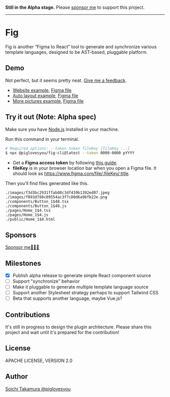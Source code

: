 **Still in the Alpha stage.** Please [sponsor me](https://github.com/sponsors/piglovesyou) to support this project.

---

# Fig

Fig is another “Figma to React” tool to generate and synchronize various template languages, designed to be AST-based, pluggable platform.

## Demo

Not perfect, but it seems pretty neat. [Give me a feedback](https://github.com/piglovesyou/fig/issues/new).

- [Website example](https://piglovesyou.github.io/fig/patagonia/public/Home_1%244.html), [Figma file](https://www.figma.com/file/pC6EOjjdZpS7PVsPTgjNLL/Patagonia?node-id=1%3A4)
- [Auto layout example](https://piglovesyou.github.io/fig/mini/public/Home_1$2.html), [Figma file](https://www.figma.com/file/MhB9ljAxaGlIk1IttXa09f/mini)
- [More pictures example](https://piglovesyou.github.io/fig/basic/public/Home_2$2.html), [Figma file](https://www.figma.com/file/QAIja81RKgYhQnIIJ0h9PJ/basic?node-id=0%3A1)

## Try it out (Note: Alpha spec)

Make sure you have [Node.js](https://nodejs.org/) installed in your machine.

Run this command in your terminal.

```bash
# Required options: --token token fileKey [fileKey ...]
$ npx @piglovesyou/fig-cli@latest --token 0000-0000 pYYYY
```

* Get a **Figma access token** by following [this guide](https://www.figma.com/developers/api#access-tokens).
* **fileKey** is in your browser location bar when you open a Figma file. It should look as https://www.figma.com/file/:fileKey/:title.

Then you'll find files generated like this.

```
./images/f3d3bc2931ffab08c3df439b1392ed07.jpeg
./images/f893d788c09554ac3f7c80d6a9bfb22e.png
./components/Button_1$48.tsx
./components/Button_1$48.js
./pages/Home_1$4.tsx
./pages/Home_1$4.js
./public/Home_1$4.html
```

## Sponsors

[Sponsor me🍩🍦🥶](https://github.com/sponsors/piglovesyou)

## Milestones

- [x] Publish alpha release to generate simple React component source
- [ ] Support "synchronize" behavior
- [ ] Make it pluggable to generate multiple template language source
- [ ] Support another Stylesheet strategy perhaps to support Tailwind CSS
- [ ] Beta that supports another language, maybe Vue.js?

## Contributions

It's still in progress to design the plugin architecture. Please share this project and wait until it's prepared for the contribution!

## License

APACHE LICENSE, VERSION 2.0

## Author

[Soichi Takamura @piglovesyou](https://github.com/piglovesyou/)
